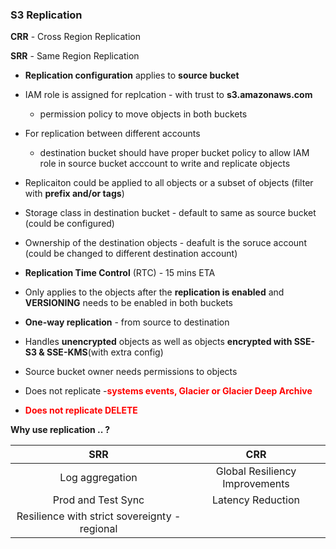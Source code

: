 ### S3 Replication
**CRR** - Cross Region Replication

**SRR** - Same Region Replication

- **Replication configuration** applies to **source bucket**
- IAM role is assigned for replcation - with trust to **s3.amazonaws.com**
    - permission policy to move objects in both buckets

- For replication between different accounts 
    - destination bucket should have proper bucket policy to allow IAM role in source bucket acccount to write and replicate objects

- Replicaiton could be applied to all objects or a subset of objects (filter with **prefix and/or tags**)
- Storage class in destination bucket - default to same as source bucket (could be configured)
- Ownership of the destination objects - deafult is the soruce account (could be changed to different destination account)
- **Replication Time Control** (RTC) - 15 mins ETA
- Only applies to the objects after the **replication is enabled** and **VERSIONING** needs to be enabled in both buckets
- **One-way replication** - from source to destination

- Handles **unencrypted** objects as well as objects **encrypted with SSE-S3 & SSE-KMS**(with extra config)
- Source bucket owner needs permissions to objects
- Does not replicate -<span style="color:red;font-weight:bold">systems events, Glacier or Glacier Deep Archive</span>
- <span style="color:red;font-weight:bold">Does not replicate DELETE</span>

**Why use replication .. ?**

|SRR| CRR|
|:---:|:---:|
|Log aggregation| Global Resiliency Improvements|
|Prod and Test Sync| Latency Reduction|
|Resilience with strict sovereignty - regional| |